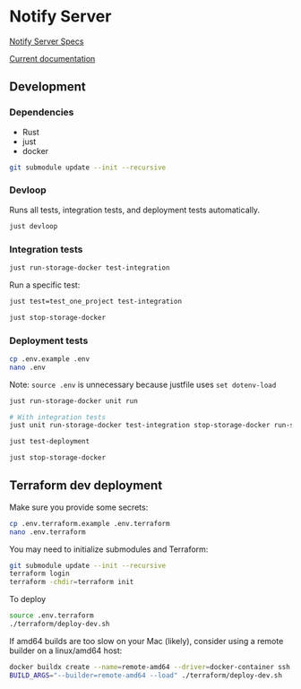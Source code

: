 # Notify Server


[Notify Server Specs](https://docs.walletconnect.com/2.0/specs/servers/notify/notify-server-api)

[Current documentation](https://docs.walletconnect.com/2.0/specs/servers/notify/notify-server-api)



## Development

### Dependencies

- Rust
- just
- docker

```bash
git submodule update --init --recursive
```

### Devloop

Runs all tests, integration tests, and deployment tests automatically.

```bash
just devloop
```

### Integration tests

```bash
just run-storage-docker test-integration
```

Run a specific test:

```bash
just test=test_one_project test-integration
```

```bash
just stop-storage-docker
```

### Deployment tests

```bash
cp .env.example .env
nano .env
```

Note: `source .env` is unnecessary because justfile uses `set dotenv-load`

```bash
just run-storage-docker unit run

# With integration tests
just unit run-storage-docker test-integration stop-storage-docker run-storage-docker run
```

```bash
just test-deployment
```

```bash
just stop-storage-docker
```

## Terraform dev deployment

Make sure you provide some secrets:

```bash
cp .env.terraform.example .env.terraform
nano .env.terraform
```

You may need to initialize submodules and Terraform:

```bash
git submodule update --init --recursive
terraform login
terraform -chdir=terraform init
```

To deploy

```bash
source .env.terraform
./terraform/deploy-dev.sh
```

If amd64 builds are too slow on your Mac (likely), consider using a remote builder on a linux/amd64 host:

```bash
docker buildx create --name=remote-amd64 --driver=docker-container ssh://<my-amd64-host>
BUILD_ARGS="--builder=remote-amd64 --load" ./terraform/deploy-dev.sh
```
